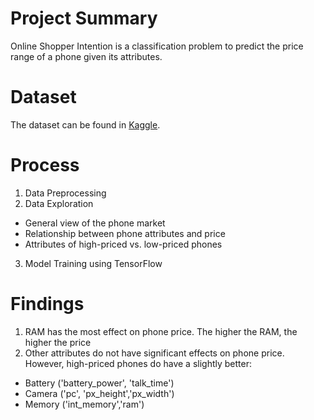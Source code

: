 # Project Summary 
Online Shopper Intention is a classification problem to predict the price range of a phone given its attributes.

# Dataset
The dataset can be found in [Kaggle](https://www.kaggle.com/roshansharma/data).

# Process
1. Data Preprocessing
2. Data Exploration
- General view of the phone market
- Relationship between phone attributes and price
- Attributes of high-priced vs. low-priced phones
3. Model Training using TensorFlow

# Findings
1. RAM has the most effect on phone price. The higher the RAM, the higher the price
2. Other attributes do not have significant effects on phone price. However, high-priced phones do have a slightly better:
- Battery ('battery_power', 'talk_time')
- Camera ('pc', 'px_height','px_width')
- Memory ('int_memory','ram')
